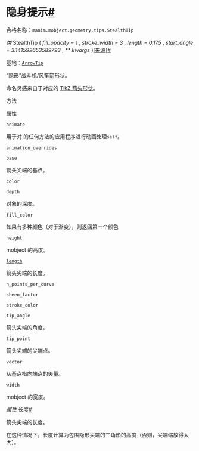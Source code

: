 # 隐身提示[#](#stealthtip "此标题的固定链接")

合格名称：`manim.mobject.geometry.tips.StealthTip`

_类_ StealthTip ( _fill_opacity = 1_ , _stroke_width = 3_ , _length = 0.175_ , _start_angle = 3.141592653589793_ , _\*\* kwargs_ )[\[来源\]](../_modules/manim/mobject/geometry/tips.html#StealthTip)[#](#manim.mobject.geometry.tips.StealthTip "此定义的固定链接")

基地：[`ArrowTip`](manim.mobject.geometry.tips.ArrowTip.html#manim.mobject.geometry.tips.ArrowTip "manim.mobject.geometry.tips.ArrowTip")

“隐形”战斗机/风筝箭形状。

命名灵感来自于对应的 [TikZ 箭头形状](https://tikz.dev/tikz-arrows#sec-16.3)。

方法

属性

`animate`

用于对 的任何方法的应用程序进行动画处理`self`。

`animation_overrides`

`base`

箭头尖端的基点。

`color`

`depth`

对象的深度。

`fill_color`

如果有多种颜色（对于渐变），则返回第一个颜色

`height`

mobject 的高度。

[`length`](#manim.mobject.geometry.tips.StealthTip.length "manim.mobject.geometry.tips.StealthTip.length")

箭头尖端的长度。

`n_points_per_curve`

`sheen_factor`

`stroke_color`

`tip_angle`

箭头尖端的角度。

`tip_point`

箭头尖端的尖端点。

`vector`

从基点指向端点的矢量。

`width`

mobject 的宽度。

_属性_ 长度[#](#manim.mobject.geometry.tips.StealthTip.length "此定义的固定链接")

箭头尖端的长度。

在这种情况下，长度计算为包围隐形尖端的三角形的高度（否则，尖端缩放得太大）。

